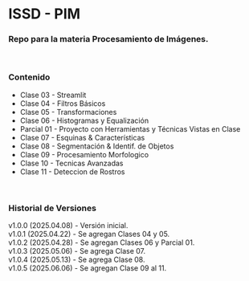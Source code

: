 # ISSD - PIM

### Repo para la materia **Procesamiento de Imágenes**.

&nbsp;

### Contenido

- Clase 03 - Streamlit
- Clase 04 - Filtros Básicos
- Clase 05 - Transformaciones
- Clase 06 - Histogramas y Equalización
- Parcial 01 - Proyecto con Herramientas y Técnicas Vistas en Clase
- Clase 07 - Esquinas & Características
- Clase 08 - Segmentación & Identif. de Objetos
- Clase 09 - Procesamiento Morfologico
- Clase 10 - Tecnicas Avanzadas
- Clase 11 - Deteccion de Rostros

&nbsp;

### Historial de Versiones

v1.0.0 (2025.04.08) - Versión inicial.  
v1.0.1 (2025.04.22) - Se agregan Clases 04 y 05.  
v1.0.2 (2025.04.28) - Se agregan Clases 06 y Parcial 01.  
v1.0.3 (2025.05.06) - Se agrega Clase 07.  
v1.0.4 (2025.05.13) - Se agrega Clase 08.  
v1.0.5 (2025.06.06) - Se agregan Clase 09 al 11.  

&nbsp;
